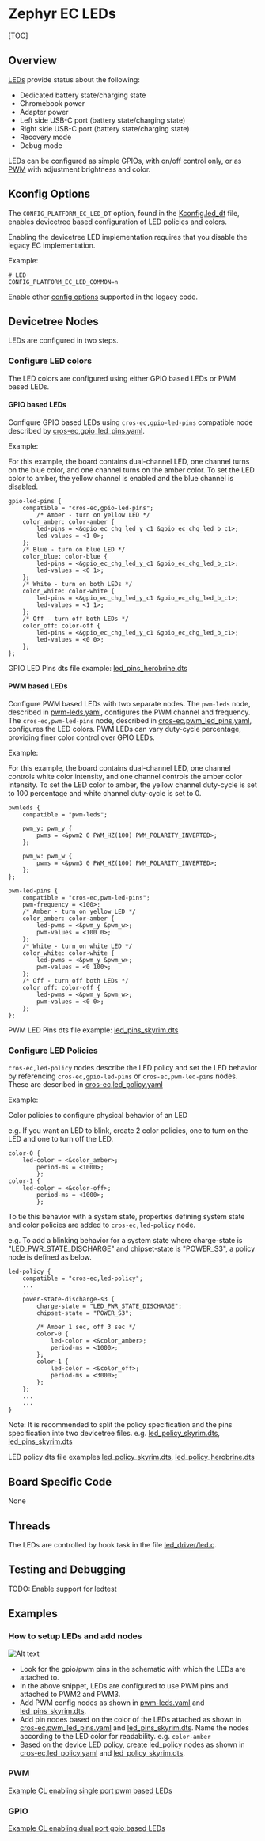 # Zephyr EC LEDs

[TOC]

## Overview

[LEDs](../ec_terms.md#led) provide status about the following:

-   Dedicated battery state/charging state
-   Chromebook power
-   Adapter power
-   Left side USB-C port (battery state/charging state)
-   Right side USB-C port (battery state/charging state)
-   Recovery mode
-   Debug mode

LEDs can be configured as simple GPIOs, with on/off control only, or as [PWM](../ec_terms.md#pwm) with
adjustment brightness and color.

## Kconfig Options

The `CONFIG_PLATFORM_EC_LED_DT` option, found in the [Kconfig.led_dt](../../zephyr/Kconfig.led_dt) file, enables devicetree based configuration of LED
policies and colors.

Enabling the devicetree LED implementation requires that you disable the legacy EC implementation.

Example:
```
# LED
CONFIG_PLATFORM_EC_LED_COMMON=n
```

Enable other [config options](../configuration/leds.md) supported in the legacy code.

## Devicetree Nodes

LEDs are configured in two steps.

### Configure LED colors
The LED colors are configured using either GPIO based LEDs or PWM based LEDs.

#### GPIO based LEDs
Configure GPIO based LEDs using `cros-ec,gpio-led-pins` compatible node
described by [cros-ec,gpio_led_pins.yaml].

Example:

For this example, the board contains dual-channel LED, one channel turns on the
blue color, and one channel turns on the amber color.
To set the LED color to amber, the yellow channel is enabled and the blue
channel is disabled.

```
gpio-led-pins {
	compatible = "cros-ec,gpio-led-pins";
        /* Amber - turn on yellow LED */
	color_amber: color-amber {
		led-pins = <&gpio_ec_chg_led_y_c1 &gpio_ec_chg_led_b_c1>;
		led-values = <1 0>;
	};
	/* Blue - turn on blue LED */
	color_blue: color-blue {
		led-pins = <&gpio_ec_chg_led_y_c1 &gpio_ec_chg_led_b_c1>;
		led-values = <0 1>;
	};
	/* White - turn on both LEDs */
	color_white: color-white {
		led-pins = <&gpio_ec_chg_led_y_c1 &gpio_ec_chg_led_b_c1>;
		led-values = <1 1>;
	};
	/* Off - turn off both LEDs */
	color_off: color-off {
		led-pins = <&gpio_ec_chg_led_y_c1 &gpio_ec_chg_led_b_c1>;
		led-values = <0 0>;
	};
};
```
GPIO LED Pins dts file example: [led_pins_herobrine.dts]

#### PWM based LEDs
Configure PWM based LEDs with two separate nodes.
The `pwm-leds` node, described in [pwm-leds.yaml], configures the PWM channel
and frequency. The `cros-ec,pwm-led-pins` node, described in
[cros-ec,pwm_led_pins.yaml], configures the LED colors. PWM LEDs can vary
duty-cycle percentage, providing finer color control over GPIO LEDs.

Example:

For this example, the board contains dual-channel LED, one channel controls
white color intensity, and one channel controls the amber color intensity. To
set the LED color to amber, the yellow channel duty-cycle is set to 100
percentage and white channel duty-cycle is set to 0.
```
pwmleds {
	compatible = "pwm-leds";

	pwm_y: pwm_y {
		pwms = <&pwm2 0 PWM_HZ(100) PWM_POLARITY_INVERTED>;
	};

	pwm_w: pwm_w {
		pwms = <&pwm3 0 PWM_HZ(100) PWM_POLARITY_INVERTED>;
	};
};

pwm-led-pins {
	compatible = "cros-ec,pwm-led-pins";
	pwm-frequency = <100>;
	/* Amber - turn on yellow LED */
	color_amber: color-amber {
		led-pwms = <&pwm_y &pwm_w>;
		pwm-values = <100 0>;
	};
	/* White - turn on white LED */
	color_white: color-white {
		led-pwms = <&pwm_y &pwm_w>;
		pwm-values = <0 100>;
	};
	/* Off - turn off both LEDs */
	color_off: color-off {
		led-pwms = <&pwm_y &pwm_w>;
		pwm-values = <0 0>;
	};
};
```

PWM LED Pins dts file example: [led_pins_skyrim.dts]

### Configure LED Policies
`cros-ec,led-policy` nodes describe the LED policy and set the LED behavior by
referencing `cros-ec,gpio-led-pins` or `cros-ec,pwm-led-pins` nodes.
These are described in [cros-ec,led_policy.yaml]


Example:

Color policies to configure physical behavior of an LED

e.g. If you want an LED to blink, create 2 color policies, one to turn on the
LED and one to turn off the LED.

```
color-0 {
	led-color = <&color_amber>;
        period-ms = <1000>;
        };
color-1 {
	led-color = <&color-off>;
        period-ms = <1000>;
        };
```

To tie this behavior with a system state, properties defining system state and
color policies are added to `cros-ec,led-policy` node.

e.g. To add a blinking behavior for a system state where charge-state is
"LED_PWR_STATE_DISCHARGE" and chipset-state is "POWER_S3", a policy node
is defined as below.

```
led-policy {
	compatible = "cros-ec,led-policy";
	...
	...
	power-state-discharge-s3 {
		charge-state = "LED_PWR_STATE_DISCHARGE";
		chipset-state = "POWER_S3";

		/* Amber 1 sec, off 3 sec */
		color-0 {
			led-color = <&color_amber>;
			period-ms = <1000>;
		};
		color-1 {
			led-color = <&color_off>;
			period-ms = <3000>;
		};
	};
	...
	...
}
```

Note: It is recommended to split the policy specification and the pins
specification into two devicetree files. e.g. [led_policy_skyrim.dts],
[led_pins_skyrim.dts]

LED policy dts file examples
[led_policy_skyrim.dts], [led_policy_herobrine.dts]

## Board Specific Code

None

## Threads

The LEDs are controlled by hook task in the file
[led_driver/led.c](https://source.chromium.org/chromiumos/chromiumos/codesearch/+/main:src/platform/ec/zephyr/shim/src/led_driver/led.c).

## Testing and Debugging
TODO: Enable support for ledtest

## Examples

### How to setup LEDs and add nodes

![Alt text](https://screenshot.googleplex.com/4eqXmo2jLcSD6eL.png)

-   Look for the gpio/pwm pins in the schematic with which the LEDs are
attached to.
-   In the above snippet, LEDs are configured to use PWM pins and attached to
PWM2 and PWM3.
-   Add PWM config nodes as shown in [pwm-leds.yaml] and [led_pins_skyrim.dts].
-   Add pin nodes based on the color of the LEDs attached as shown in
[cros-ec,pwm_led_pins.yaml] and [led_pins_skyrim.dts]. Name the nodes according
to the LED color for readability. e.g. `color-amber`
-   Based on the device LED policy, create led_policy nodes as shown in
[cros-ec,led_policy.yaml] and [led_policy_skyrim.dts].

### PWM

[Example CL enabling single port pwm based LEDs]

### GPIO

[Example CL enabling dual port gpio based LEDs]

<!-- Reference Links -->
[cros-ec,led_policy.yaml]: https://source.chromium.org/chromiumos/chromiumos/codesearch/+/main:src/platform/ec/zephyr/dts/bindings/leds/cros-ec,led-colors.yaml
[cros-ec,gpio_led_pins.yaml]: https://source.chromium.org/chromiumos/chromiumos/codesearch/+/main:src/platform/ec/zephyr/dts/bindings/leds/cros-ec,gpio-led-pins.yaml
[cros-ec,pwm_led_pins.yaml]: https://source.chromium.org/chromiumos/chromiumos/codesearch/+/main:src/platform/ec/zephyr/dts/bindings/leds/cros-ec,pwm-led-pins.yaml
[pwm-leds.yaml]: https://source.chromium.org/chromiumos/chromiumos/codesearch/+/main:src/third_party/zephyr/main/dts/bindings/led/pwm-leds.yaml
[led_policy_skyrim.dts]: https://source.chromium.org/chromiumos/chromiumos/codesearch/+/main:src/platform/ec/zephyr/program/skyrim/led_policy_skyrim.dts
[led_pins_skyrim.dts]: https://source.chromium.org/chromiumos/chromiumos/codesearch/+/main:src/platform/ec/zephyr/program/skyrim/led_pins_skyrim.dts
[led_policy_herobrine.dts]: https://source.chromium.org/chromiumos/chromiumos/codesearch/+/main:src/platform/ec/zephyr/program/herobrine/led_policy_herobrine.dts
[led_pins_herobrine.dts]: https://source.chromium.org/chromiumos/chromiumos/codesearch/+/main:src/platform/ec/zephyr/program/herobrine/led_pins_herobrine.dts
[Example CL enabling single port pwm based LEDs]: https://chromium-review.googlesource.com/c/chromiumos/platform/ec/+/3651490
[Example CL enabling dual port gpio based LEDs]: https://chromium-review.googlesource.com/c/chromiumos/platform/ec/+/3635067
